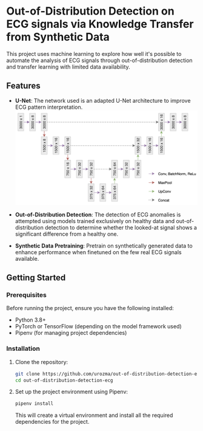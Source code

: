 # Out-of-Distribution Detection on ECG signals via Knowledge Transfer from Synthetic Data

This project uses machine learning to explore how well it's possible to automate the analysis of ECG signals through out-of-distribution detection and transfer learning with limited data availability.

## Features

- **U-Net**: The network used is an adapted U-Net architecture to improve ECG pattern interpretation.
![The exact U-Net architecture used](images/unet.png)

- **Out-of-Distribution Detection**: The detection of ECG anomalies is attempted using models trained exclusively on healthy data and
  out-of-distribution detection to determine whether the looked-at signal shows a significant difference from a healthy one.
- **Synthetic Data Pretraining**: Pretrain on synthetically generated data to enhance performance when finetuned on the few real ECG signals available.

## Getting Started

### Prerequisites
Before running the project, ensure you have the following installed:
- Python 3.8+
- PyTorch or TensorFlow (depending on the model framework used)
- Pipenv (for managing project dependencies)

### Installation

1. Clone the repository:

   ```bash
   git clone https://github.com/urozma/out-of-distribution-detection-ecg.git
   cd out-of-distribution-detection-ecg
   ```

2. Set up the project environment using Pipenv:

   ```bash
   pipenv install
   ```

   This will create a virtual environment and install all the required dependencies for the project.
